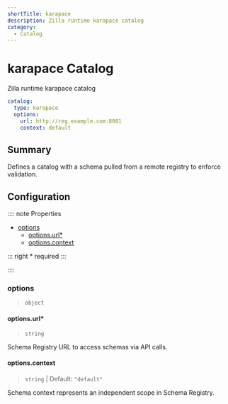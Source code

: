 ```yaml
---
shortTitle: karapace
description: Zilla runtime karapace catalog
category:
  - Catalog
---
```


# karapace Catalog


Zilla runtime karapace catalog

```yaml {2}
catalog:
  type: karapace
  options:
    url: http://reg.example.com:8081
    context: default
```

## Summary

Defines a catalog with a schema pulled from a remote registry to enforce validation.

## Configuration

:::: note Properties

- [options](#options)
  - [options.url\*](#options-url)
  - [options.context](#options-context)

::: right
\* required
:::

::::

### options

> `object`

#### options.url\*

> `string`

Schema Registry URL to access schemas via API calls.

#### options.context

> `string` | Default: `"default"`

Schema context represents an independent scope in Schema Registry.
